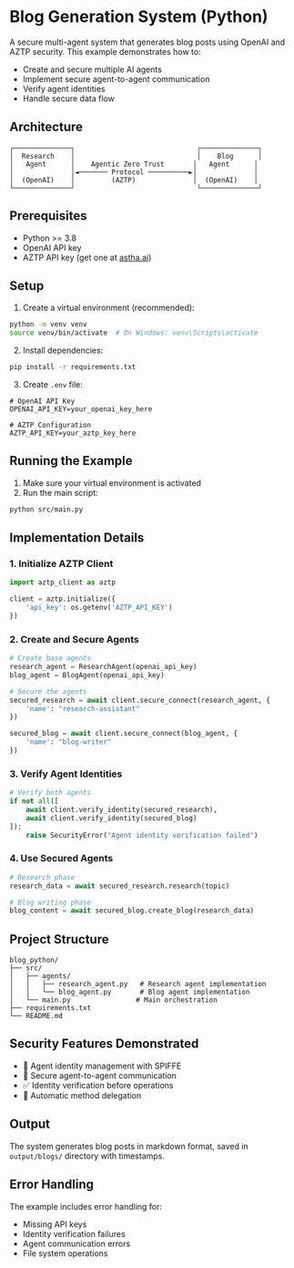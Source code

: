 # Blog Generation System (Python)

A secure multi-agent system that generates blog posts using OpenAI and AZTP security. This example demonstrates how to:
- Create and secure multiple AI agents
- Implement secure agent-to-agent communication
- Verify agent identities
- Handle secure data flow

## Architecture

```
┌──────────────┐                              ┌──────────────┐
│  Research    │                              │    Blog      │
│   Agent      │    Agentic Zero Trust       │   Agent      │
│              │◄─────── Protocol ──────────►│              │
│  (OpenAI)    │         (AZTP)              │  (OpenAI)    │
└──────────────┘                              └──────────────┘
```

## Prerequisites

- Python >= 3.8
- OpenAI API key
- AZTP API key (get one at [astha.ai](https://astha.ai))

## Setup

1. Create a virtual environment (recommended):
```bash
python -m venv venv
source venv/bin/activate  # On Windows: venv\Scripts\activate
```

2. Install dependencies:
```bash
pip install -r requirements.txt
```

3. Create `.env` file:
```env
# OpenAI API Key
OPENAI_API_KEY=your_openai_key_here

# AZTP Configuration
AZTP_API_KEY=your_aztp_key_here
```

## Running the Example

1. Make sure your virtual environment is activated
2. Run the main script:
```bash
python src/main.py
```

## Implementation Details

### 1. Initialize AZTP Client
```python
import aztp_client as aztp

client = aztp.initialize({
    'api_key': os.getenv('AZTP_API_KEY')
})
```

### 2. Create and Secure Agents
```python
# Create base agents
research_agent = ResearchAgent(openai_api_key)
blog_agent = BlogAgent(openai_api_key)

# Secure the agents
secured_research = await client.secure_connect(research_agent, {
    'name': "research-assistant"
})

secured_blog = await client.secure_connect(blog_agent, {
    'name': "blog-writer"
})
```

### 3. Verify Agent Identities
```python
# Verify both agents
if not all([
    await client.verify_identity(secured_research),
    await client.verify_identity(secured_blog)
]):
    raise SecurityError("Agent identity verification failed")
```

### 4. Use Secured Agents
```python
# Research phase
research_data = await secured_research.research(topic)

# Blog writing phase
blog_content = await secured_blog.create_blog(research_data)
```

## Project Structure

```
blog_python/
├── src/
│   ├── agents/
│   │   ├── research_agent.py   # Research agent implementation
│   │   └── blog_agent.py       # Blog agent implementation
│   └── main.py                # Main orchestration
├── requirements.txt
└── README.md
```

## Security Features Demonstrated

- 🔐 Agent identity management with SPIFFE
- 🤝 Secure agent-to-agent communication
- ✅ Identity verification before operations
- 📝 Automatic method delegation

## Output

The system generates blog posts in markdown format, saved in `output/blogs/` directory with timestamps.

## Error Handling

The example includes error handling for:
- Missing API keys
- Identity verification failures
- Agent communication errors
- File system operations 